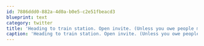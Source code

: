 ```yaml
---
id: 7886ddd0-882a-4d0a-b0e5-c2e51fbeacd3
blueprint: text
category: twitter
title: 'Heading to train station. Open invite. (Unless you owe people money)'
caption: 'Heading to train station. Open invite. (Unless you owe people money)'
---
```

